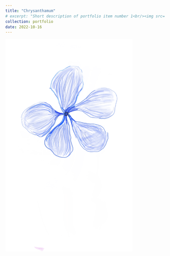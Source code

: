 ```yaml
---
title: "Chrysanthamum"
# excerpt: "Short description of portfolio item number 1<br/><img src='/images/500x300.png'>"
collection: portfolio
date: 2022-10-16
---
```



<img src="/images/paintings/chrysanthamum.png" alt="Chrysanthamum" width="400"/>
